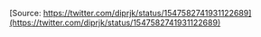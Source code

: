 [Source: https://twitter.com/diprjk/status/1547582741931122689](https://twitter.com/diprjk/status/1547582741931122689)
